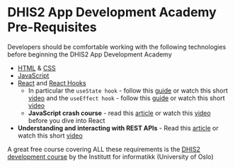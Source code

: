 # DHIS2 App Development Academy Pre-Requisites

Developers should be comfortable working with the following technologies before beginning the DHIS2 App Development Academy

- [HTML](https://www.freecodecamp.org/learn/responsive-web-design/basic-html-and-html5/) & [CSS](https://www.freecodecamp.org/learn/responsive-web-design/basic-css/)
- [JavaScript](https://www.freecodecamp.org/learn/javascript-algorithms-and-data-structures/basic-javascript/)
- [React](https://reactjs.org/tutorial/tutorial.html) and [React Hooks](https://reactjs.org/docs/hooks-intro.html)
  - In particular the `useState hook` - follow this [guide](https://dmitripavlutin.com/react-usestate-hook-guide/) or watch this short [video](https://www.youtube.com/watch?v=i3n1bkrkUww) and the `useEffect hook` - follow this [guide](https://overreacted.io/a-complete-guide-to-useeffect/) or watch this short [video](https://www.youtube.com/watch?v=gv9ugDJ1ynU)
  - **JavaScript crash course** - read this [article](https://dev.to/nsebhastian/javascript-basics-before-you-learn-react-38en) or watch this [video](https://www.youtube.com/watch?v=hdI2bqOjy3c) before you dive into React
- **Understanding and interacting with REST APIs** - Read this [article](https://www.smashingmagazine.com/2018/01/understanding-using-rest-api/) or watch this short [video](https://www.youtube.com/watch?v=6sUbt-Qp6Pg)

A great free course covering ALL these requirements is the [DHIS2 development course](https://dhis2-app-course.ifi.uio.no) by the Institutt for informatikk (University of Oslo)
